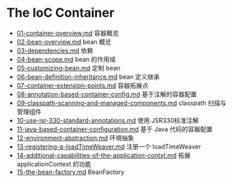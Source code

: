 # The IoC Container

- [01-container-overview.md](01-container-overview.md) 容器概览
- [02-bean-overview.md](02-bean-overview.md) bean 概览
-  [03-dependencies.md](03-dependencies.md)  依赖
-  [04-bean-scope.md](04-bean-scope.md)  bean 的作用域
-   [05-customizing-bean.md](05-customizing-bean.md) 定制 bean
-  [06-bean-definition-inheritance.md](06-bean-definition-inheritance.md)  bean 定义继承
-  [07-container-extension-points.md](07-container-extension-points.md)  容器拓展点
-  [08-annotation-based-container-config.md](08-annotation-based-container-config.md)  基于注解的容器配置
-  [09-classpath-scanning-and-managed-components.md](09-classpath-scanning-and-managed-components.md) classpath 扫描与管理组件
-  [10-use-jsr-330-standard-annotations.md](10-use-jsr-330-standard-annotations.md)  使用 JSR330标准注解
-  [11-java-based-container-configuration.md](11-java-based-container-configuration.md) 基于 Java 代码的容器配置
-  [12-environment-abstraction.md](12-environment-abstraction.md)  环境抽象
-  [13-registering-a-loadTimeWeaver.md](13-registering-a-loadTimeWeaver.md)  注册一个 loadTimeWeaver
-  [14-additional-capabilities-of-the-application-contxt.md](14-additional-capabilities-of-the-application-contxt.md)  拓展 applicationContext 的功能
-  [15-the-bean-factory.md](15-the-bean-factory.md)  BeanFactory

